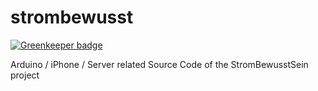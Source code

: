 strombewusst
============

[![Greenkeeper badge](https://badges.greenkeeper.io/rastapasta/strombewusst.svg)](https://greenkeeper.io/)

Arduino / iPhone / Server related Source Code of the StromBewusstSein project
